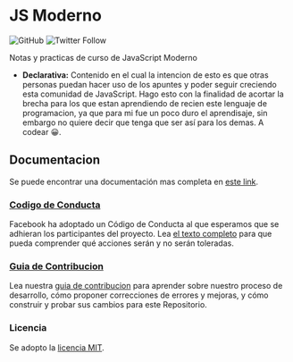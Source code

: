 # JS Moderno
![GitHub](https://img.shields.io/github/license/cjdiaz18/JS-Moderno?style=for-the-badge)
![Twitter Follow](https://img.shields.io/twitter/follow/cjdiaz?label=%20%40cjdiaz&style=for-the-badge&logo=twitter)

Notas y practicas de curso de JavaScript Moderno

* **Declarativa:** Contenido en el cual la intencion de esto es que otras personas puedan hacer uso de los apuntes y poder seguir creciendo esta comunidad de JavaScript. Hago esto con la finalidad de acortar la brecha para los que estan aprendiendo de recien este lenguaje de programacion, ya que para mi fue un poco duro el aprendisaje, sin embargo no quiere decir que tenga que ser así para los demas. A codear 😀.

## Documentacion

Se puede encontrar una documentación mas completa en [este link](#).

### [Codigo de Conducta](#codigodeconducta)

Facebook ha adoptado un Código de Conducta al que esperamos que se adhieran los participantes del proyecto. Lea [el texto completo](#codigodeconducta) para que pueda comprender qué acciones serán y no serán toleradas.

### [Guia de Contribucion](#guiadecontribucion)

Lea nuestra [guia de contribucion](#guiadecontribucion) para aprender sobre nuestro proceso de desarrollo, cómo proponer correcciones de errores y mejoras, y cómo construir y probar sus cambios para este Repositorio.

### Licencia

Se adopto la [licencia MIT](./LICENSE).